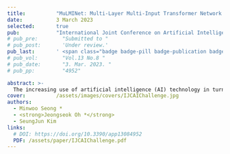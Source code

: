 ```yaml
---
title:          "MuLMINet: Multi-Layer Multi-Input Transformer Network with Weighted Loss"
date:           3 March 2023
selected:       true
pub:            "International Joint Conference on Artificial Intelligence (IJCAI) CoachAI Badminton Challenge Technical Report <strong>(2nd Place 🏆)</strong>"
# pub_pre:        "Submitted to "
# pub_post:       'Under review.'
pub_last:       ' <span class="badge badge-pill badge-publication badge-success">1<sup>st</sup> author</span>'
# pub_vol:        "Vol.13 No.8 "
# pub_date:       "3. Mar. 2023. "
# pub_pp:         "4952"

abstract: >-
  The increasing use of artificial intelligence (AI) technology in turn-based sports, such as badminton, has sparked significant interest in evaluating strategies through the analysis of match video data. Predicting future shots based on past ones plays a vital role in coaching and strategic planning. In this study, we present a Multi-Layer Multi-Input Transformer Network (MuLMINet) that leverages professional badminton player match data to accurately predict future shot types and area coordinates. Our approach resulted in achieving the runner-up (2nd place) in the IJCAI CoachAI Badminton Challenge 2023, Track 2. To facilitate further research, we have made our code publicly accessible online, contributing to the broader research community’s knowledge and advancements in the field of AI-assisted sports analysis.
cover:          /assets/images/covers/IJCAIChallenge.jpg
authors:
  - Minwoo Seong *
  - <strong>Jeongseok Oh *</strong>
  - SeungJun Kim
links:
  # DOI: https://doi.org/10.3390/app13084952
  PDF: /assets/paper/IJCAIChallenge.pdf
---
```

